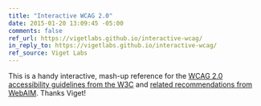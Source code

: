 ```yaml
---
title: "Interactive WCAG 2.0"
date: 2015-01-20 13:09:45 -05:00
comments: false
ref_url: https://vigetlabs.github.io/interactive-wcag/
in_reply_to: https://vigetlabs.github.io/interactive-wcag/
ref_source: Viget Labs
---
```


This is a handy interactive, mash-up reference for the [WCAG 2.0 accessibility guidelines from the W3C](https://www.w3.org/TR/WCAG20/) and [related recommendations from WebAIM](https://webaim.org/standards/wcag/checklist). Thanks Viget!